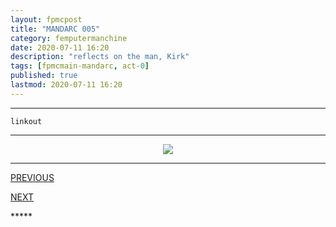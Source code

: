 ```yaml
---
layout: fpmcpost
title: "MANDARC 005"
category: femputermanchine
date: 2020-07-11 16:20
description: "reflects on the man, Kirk"
tags: [fpmcmain-mandarc, act-0]
published: true
lastmod: 2020-07-11 16:20
---
```


*****

`linkout`

*****

<center><img src="{{ site.url }}/assets/img/mandarc-spitballsonkirk.jpg"  /></center>

*****
<div class="fpmc-nav">

<span class="fpmc-nav-prev"><a href="{{ 'mandarc-iv' | prepend: site.baseurl }}">PREVIOUS</a></span>

<span class="fpmc-nav-next"><a href="{{ 'mandarc-vi' | prepend: site.baseurl }}">NEXT</a></span> 

</div>
*****

